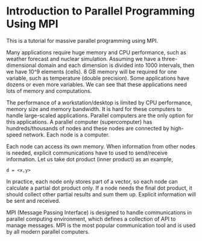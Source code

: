 
# Introduction to Parallel Programming Using MPI
This is a tutorial for massive parallel programming using MPI.

Many applications require huge memory and CPU performance, such as weather forecast and nuclear simulation.
Assuming we have a three-dimensional domain and each dimension is divided into 1000 intervals, then we have
10^9 elements (cells). 8 GB memory will be required for one variable, such as temperature (double precision).
Some applications have dozens or even more variables. We can see that these applications need lots of memory
and computations.

The performance of a workstation/desktop is limited by CPU performance, memory size and memory bandwidth.
It is hard for these computers to handle large-scaled applications.
Parallel computers are the only option for this applications. A parallel computer (supercomputer) has
hundreds/thousands of nodes and these nodes are connected by high-speed network. Each node is a computer.

Each node can access its own memory. When information from other nodes is needed, explicit communications have
to used to send/receive information. Let us take dot product (inner product) as an example,
```
d = <x,y>
```

In practice, each node only stores part of a vector, so each node can calculate a partial dot product only. If
a node needs the final dot product, it should collect other partial results and sum them up. Explicit
information will be sent and received.

MPI (Message Passing Interface) is designed to handle communications in parallel computing environment, which
defines a collection of API to manage messages. MPI is the most popular communication tool and is used by all
modern parallel computers.

